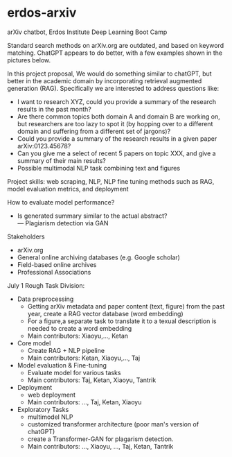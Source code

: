 # erdos-arxiv

arXiv chatbot, Erdos Institute Deep Learning Boot Camp

Standard search methods on arXiv.org are outdated, and based on keyword matching. ChatGPT appears to do better, with a few examples shown in the pictures below. 

In this project proposal, We would do something similar to chatGPT, but better in the academic domain by incorporating retrieval augmented generation (RAG). Specifically we are interested to address questions like: 

- I want to research XYZ, could you provide a summary of the research results in the past month? 
- Are there common topics both domain A and domain B are working on, but researchers are too lazy to spot it (by hopping over to a different domain and suffering from a different set of jargons)? 
- Could you provide a summary of the research results in a given paper arXiv:0123.45678?
- Can you give me a select of recent 5 papers on topic XXX, and give a summary of their main results?
- Possible multimodal NLP task combining text and figures

Project skills: web scraping, NLP, NLP fine tuning methods such as RAG, model evaluation metrics, and deployment

How to evaluate model performance? 
- Is generated summary similar to the actual abstract?  
— Plagiarism detection via GAN

Stakeholders
- arXiv.org
- General online archiving databases (e.g. Google scholar)
- Field-based online archives
- Professional Associations

July 1 Rough Task Division: 
- Data preprocessing
  - Getting arXiv metadata and paper content (text, figure) from the past year, create a RAG vector database (word embedding)
  - For a figure,a separate task to translate it to a texual description is needed to create a word embedding
  - Main contributors: Xiaoyu,..., Ketan
- Core model
  - Create RAG + NLP pipeline
  - Main contributors: Ketan, Xiaoyu,..., Taj
- Model evaluation & Fine-tuning
  - Evaluate model for various tasks
  - Main contributors: Taj, Ketan, Xiaoyu, Tantrik 
- Deployment
  - web deployment
  - Main contributors: ..., Taj, Ketan, Xiaoyu
- Exploratory Tasks
  - multimodel NLP
  - customized transformer architecture (poor man's version of chatGPT)
  - create a Transformer-GAN for plagarism detection.
  - Main contributors: ..., Xiaoyu, ..., Taj, Ketan, Tantrik


